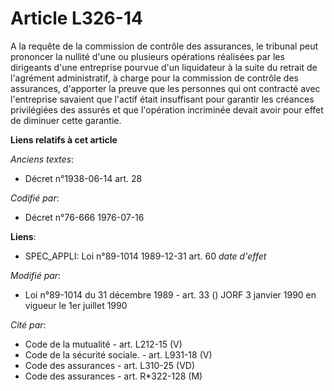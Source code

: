 # Article L326-14

A la requête de la commission de contrôle des assurances, le tribunal peut prononcer la nullité d'une ou plusieurs opérations
réalisées par les dirigeants d'une entreprise pourvue d'un liquidateur à la suite du retrait de l'agrément administratif, à
charge pour la commission de contrôle des assurances, d'apporter la preuve que les personnes qui ont contracté avec
l'entreprise savaient que l'actif était insuffisant pour garantir les créances privilégiées des assurés et que l'opération
incriminée devait avoir pour effet de diminuer cette garantie.

**Liens relatifs à cet article**

_Anciens textes_:

  - Décret n°1938-06-14 art. 28

_Codifié par_:

  - Décret n°76-666 1976-07-16

**Liens**:

  - SPEC_APPLI: Loi n°89-1014 1989-12-31 art. 60 *date d'effet*

_Modifié par_:

  - Loi n°89-1014 du 31 décembre 1989 - art. 33 () JORF 3 janvier 1990 en vigueur le 1er juillet 1990

_Cité par_:

  - Code de la mutualité - art. L212-15 (V)
  - Code de la sécurité sociale. - art. L931-18 (V)
  - Code des assurances - art. L310-25 (VD)
  - Code des assurances - art. R*322-128 (M)
